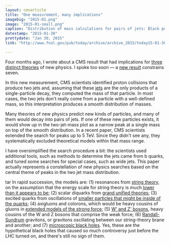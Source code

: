 ```yaml
---
layout: cmsarticle
title: "One measurement, many implications"
imagebig: "2015-01.png"
image: "2015-01-small.png"
caption: "Distribution of mass calculations for pairs of jets: Black points are real data and colored peaks show what two sample models would look like (W' and excited quarks). See <a href=\"http://arxiv.org/abs/1501.04198\">the paper</a> for detailed plots."
datestamp: "2015-01-30"
prettydate: "Jan 30, 2015"
link: "http://www.fnal.gov/pub/today/archive/archive_2015/today15-01-30.html"

---
```


Four months ago, I wrote about a CMS result that had implications for [three distinct theories](http://www.fnal.gov/pub/today/archive/archive_2014/today14-09-19.html) of new physics. I spoke too soon — a [new result](http://arxiv.org/abs/1501.04198) constrains seven.

In this new measurement, CMS scientists identified proton collisions that produce two jets and, assuming that these [jets](http://www.fnal.gov/pub/today/archive/archive_2014/today14-05-30.html) are the only products of a single-particle decay, they computed the mass of that particle. In most cases, the two jets don't really come from a particle with a well-defined mass, so this interpretation produces a smooth distribution of masses.

Many theories of new physics predict new kinds of particles, and many of them would decay into pairs of jets. If one of these new particles exists, it would show up in the two-jet-mass plot as a narrow peak at a single mass on top of the smooth distribution. In a recent paper, CMS scientists extended the search for peaks up to 5 TeV. Since they didn't see any, they systematically excluded theoretical models within that mass range.

I have oversimplified the search procedure a bit: the scientists used additional tools, such as methods to determine the jets came from b quarks, and tuned some searches for special cases, such as wide jets. This paper actually represents a constellation of new physics searches based on the central theme of peaks in the two jet mass distribution.

tar
In rapid succession, the models are: (1) resonances from [string theory](http://en.wikipedia.org/wiki/String_theory), on the assumption that the energy scale for string theory is much [lower than it appears to be](http://en.wikipedia.org/wiki/Large_extra_dimension); (2) scalar diquarks from [grand unified theories](http://en.wikipedia.org/wiki/Grand_Unified_Theory); (3) excited quarks from oscillations of [smaller particles that might be inside of the quarks](http://en.wikipedia.org/wiki/Preon); (4) axigluons and colorons, which would be heavy cousins of gluons in [extended models of the strong force](http://en.wikipedia.org/wiki/Chiral_color); (5) [W' and Z' bosons](http://en.wikipedia.org/wiki/W%E2%80%B2_and_Z%E2%80%B2_bosons), heavy cousins of the W and Z bosons that comprise the weak force; (6) [Randall-Sundrum](http://en.wikipedia.org/wiki/Randall%E2%80%93Sundrum_model) gravitons, or gravitons oscillating between our string-theory brane and another; and (7) [microscopic black holes](http://en.wikipedia.org/wiki/Micro_black_hole). Yes, these are the hypothetical black holes that caused so much controversy just before the LHC turned on, and there's still no sign of them.


